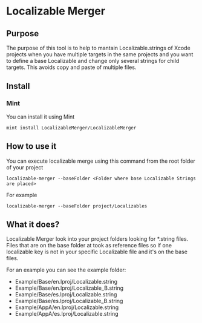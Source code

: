 # Localizable Merger

## Purpose

The purpose of this tool is to help to mantain Localizable.strings of Xcode projects when you have multiple targets in the same projects and you want to define a base Localizable and change only several strings for child targets. This avoids copy and paste of multiple files. 

## Install

### Mint

You can install it using Mint

```
mint install LocalizableMerger/LocalizableMerger
```


## How to use it


You can execute localizable merge using this command from the root folder of your project

`localizable-merger --baseFolder <Folder where base Localizable Strings are placed>`

For example

`localizable-merger --baseFolder project/Localizables`


## What it does?

Localizable Merger look into your project folders looking for \*.string files. Files that are on the base folder at took as reference files so if one localizable key is not in your specific Localizable file and it's on the base files.

For an example you can see the example folder:

-  Example/Base/en.lproj/Localizable.string
-  Example/Base/en.lproj/Localizable_B.string
-  Example/Base/es.lproj/Localizable.string
-  Example/Base/es.lproj/Localizable_B.string
-  Example/AppA/en.lproj/Localizable.string
-  Example/AppA/es.lproj/Localizable.string





